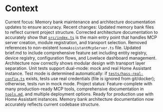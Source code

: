 # Context

Current focus: Memory bank maintenance and architecture documentation updates to ensure accuracy.
Recent changes: Updated memory bank files to reflect current project structure. Corrected architecture documentation to accurately show that [`src/index.ts`](src/index.ts:1) is the main entry point that handles MCP server creation, module registration, and transport selection. Removed references to non-existent `homeAssistantMcpServer.ts` file. Updated brief.md to include comprehensive feature set including entity registry, device registry, configuration flows, and Lovelace dashboard management. Architecture now correctly shows modular design with transport layer separation.
Unit tests support dual-mode: mock and real Home Assistant instance. Test mode is determined automatically: if [`tests/hass-real-config.ts`](tests/hass-real-config.ts:1) exists, tests use real credentials (file is ignored from git/docker); otherwise, tests run in mock mode.
Project status: Feature-complete with many production-ready MCP tools, comprehensive documentation in [`tools.md`](tools.md:1), and multiple deployment options. Ready for production use with Home Assistant instances. Memory bank architecture documentation now accurately reflects current codebase structure.